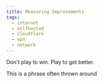 ```yaml
---
title: Measuring Improvements
tags:
  - internet
  - selfhosted
  - cloudflare
  - vpn
  - network
---
```


Don't play to win. Play to get better.

This is a phrase often thrown around 